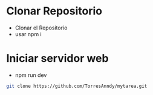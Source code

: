 # Clonar Repositorio

- Clonar el Repositorio 
- usar npm i

# Iniciar servidor web
- npm run dev

```bash
git clone https://github.com/TorresAnndy/mytarea.git


